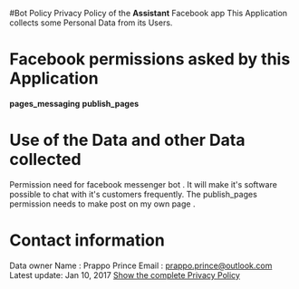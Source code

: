 #Bot Policy
Privacy Policy of the <b>Assistant</b> Facebook app
This Application collects some Personal Data from its Users.
# Facebook permissions asked by this Application
<b> pages_messaging</b>
<b> publish_pages</b>
# Use of the Data and other Data collected

Permission need for facebook messenger bot . It will make it's software possible to chat with it's
customers frequently.
The publish_pages permission needs to make post on my own page .
# Contact information
Data owner
Name : Prappo  Prince
Email : prappo.prince@outlook.com
Latest update: Jan 10, 2017
<a href="legal.md">Show the complete Privacy Policy</a>
